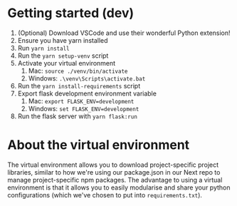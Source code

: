 # Getting started (dev)
1. (Optional) Download VSCode and use their wonderful Python extension!
1. Ensure you have yarn installed
1. Run `yarn install`
1. Run the `yarn setup-venv` script
1. Activate your virtual environment
    1. Mac: `source ./venv/bin/activate`
    1. Windows: `.\venv\Scripts\activate.bat`
1. Run the `yarn install-requirements` script
1. Export flask development environment variable
    1. Mac: `export FLASK_ENV=development`
    1. Windows: `set FLASK_ENV=development`
1. Run the flask server with `yarn flask:run`


# About the virtual environment
The virtual environment allows you to download project-specific project libraries, similar to how we're using our package.json in our Next repo to manage project-specific npm packages. The advantage to using a virtual environment is that it allows you to easily modularise and share your python configurations (which we've chosen to put into `requirements.txt`).
